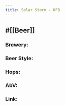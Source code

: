```yaml
---
title: Solar Storm - UFB
---
```


## #[[Beer]]
### Brewery: 

### Beer Style: 

### Hops: 

### AbV: 

### Link: 
